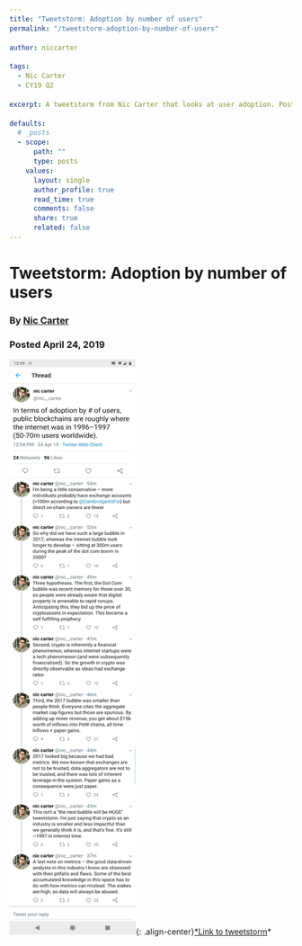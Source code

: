 ```yaml
---
title: "Tweetstorm: Adoption by number of users"
permalink: "/tweetstorm-adoption-by-number-of-users" 

author: niccarter

tags:
  - Nic Carter
  - CY19 Q2

excerpt: A tweetstorm from Nic Carter that looks at user adoption. Posted April 24, 2019.

defaults:
  # _posts
  - scope:
      path: ""
      type: posts
    values:
      layout: single
      author_profile: true
      read_time: true
      comments: false
      share: true
      related: false
---
```


# Tweetstorm: Adoption by number of users
### By [Nic Carter](https://twitter.com/nic__carter/)
### Posted April 24, 2019 

![](/assets/images/cy19/cy19q2m4/nic-1.png){: .align-center}[*Link to tweetstorm](https://twitter.com/nic__carter/status/1121097630963179522)*